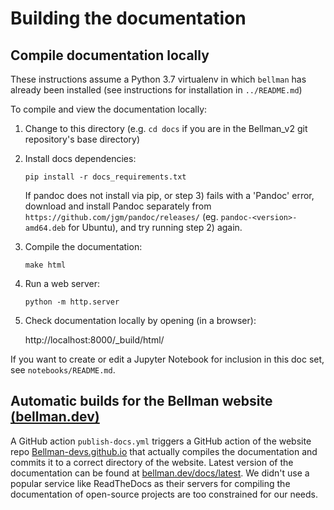 # Building the documentation

## Compile documentation locally

These instructions assume a Python 3.7 virtualenv in which `bellman` has already been installed (see instructions for installation in `../README.md`)

To compile and view the documentation locally:

1) Change to this directory (e.g. `cd docs` if you are in the Bellman_v2 git repository's base directory) 

2) Install docs dependencies:

   `pip install -r docs_requirements.txt`
   
   If pandoc does not install via pip, or step 3) fails with a 'Pandoc' error, download and install Pandoc separately from `https://github.com/jgm/pandoc/releases/` (eg. `pandoc-<version>-amd64.deb` for Ubuntu), and try running step 2) again.

3) Compile the documentation:

   `make html`

4) Run a web server:

   `python -m http.server`

5) Check documentation locally by opening (in a browser):

   http://localhost:8000/_build/html/
   

If you want to create or edit a Jupyter Notebook for inclusion in this doc set, see `notebooks/README.md`.


## Automatic builds for the Bellman website [(bellman.dev)](https://bellman.dev)

A GitHub action `publish-docs.yml` triggers a GitHub action of the website repo [Bellman-devs.github.io](https://github.com/Bellman-devs/Bellman-devs.github.io) that actually compiles the documentation and commits it to a correct directory of the website. Latest version of the documentation can be found at [bellman.dev/docs/latest](https://bellman.dev/docs/latest). We didn't use a popular service like ReadTheDocs as their servers for compiling the documentation of open-source projects are too constrained for our needs. 